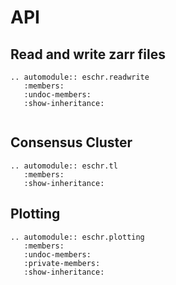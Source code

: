 # API

## Read and write zarr files

```{eval-rst}
.. automodule:: eschr.readwrite
   :members:
   :undoc-members:
   :show-inheritance:
    
```

## Consensus Cluster

```{eval-rst}
.. automodule:: eschr.tl
   :members:
   :show-inheritance:
```

## Plotting

```{eval-rst}
.. automodule:: eschr.plotting
   :members:
   :undoc-members:
   :private-members:
   :show-inheritance:
```
